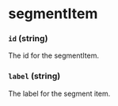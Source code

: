 # segmentItem

### `id` (**string**)

The id for the segmentItem.

### `label` (**string**)

The label for the segment item.

